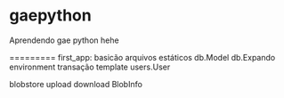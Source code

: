 gaepython
=========

Aprendendo gae python hehe

=========
first_app:
	basicão
	arquivos estáticos
	db.Model
	db.Expando
	environment
	transação
	template
	users.User

blobstore
	upload 
	download
	BlobInfo

